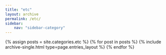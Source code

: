 ```yaml
---
title: "etc"
layout: archive
permalink: /etc/
sidebar:
    nav: "sidebar-category"
---
```



{% assign posts = site.categories.etc %}
{% for post in posts %} {% include archive-single.html type=page.entries_layout %} {% endfor %}
